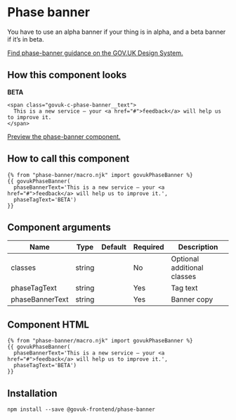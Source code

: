 

<h1 class="govuk-u-heading-36">
Phase banner
</h1>

<p class="govuk-u-core-24">
  You have to use an alpha banner if your thing is in alpha, and a beta banner if it’s in beta.
</p>

<p class="govuk-u-copy-19">
  <a href="">Find phase-banner guidance on the GOV.UK Design System.</a>
</p>

<h2 class="govuk-u-heading-24">How this component looks</h2>

<div>

<div class="govuk-c-phase-banner ">
  <p class="govuk-c-phase-banner__content">
    <strong class="govuk-c-phase-tag "> BETA</strong>

    <span class="govuk-c-phase-banner__text">
      This is a new service – your <a href="#">feedback</a> will help us to improve it.
    </span>
  </p>
</div>

</div>

<p class="govuk-u-copy-19">
<a href="http://govuk-frontend-review.herokuapp.com/components/phase-banner/preview">Preview the phase-banner component.
</a>
</p>

  <h2 class="govuk-u-heading-24">How to call this component</h2>

  <pre><code>{% from &quot;phase-banner/macro.njk&quot; import govukPhaseBanner %}
{{ govukPhaseBanner(
  phaseBannerText=&#39;This is a new service – your &lt;a href=&quot;#&quot;&gt;feedback&lt;/a&gt; will help us to improve it.&#39;,
  phaseTagText=&#39;BETA&#39;)
}}
</code></pre>

<h2 class="govuk-u-heading-24">Component arguments</h2>

<div>

<!-- TODO: Use the table macro here and pass it component argument data -->
| Name              | Type    | Default | Required  | Description
|---                |---      |---      |---        |---
| classes           | string  |         | No        | Optional additional classes
| phaseTagText      | string  |         | Yes       | Tag text
| phaseBannerText   | string  |         | Yes       | Banner copy

</div>

<h2 class="govuk-u-heading-24">Component HTML</h2>
<pre><code>{% from &quot;phase-banner/macro.njk&quot; import govukPhaseBanner %}
{{ govukPhaseBanner(
  phaseBannerText=&#39;This is a new service – your &lt;a href=&quot;#&quot;&gt;feedback&lt;/a&gt; will help us to improve it.&#39;,
  phaseTagText=&#39;BETA&#39;)
}}
</code></pre>

<h2 class="govuk-u-heading-24">Installation</h2>
<pre><code>npm install --save @govuk-frontend/phase-banner</code></pre>


